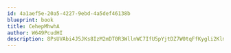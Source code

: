 ```yaml
---
id: 4a1aef5e-20a5-4227-9ebd-4a5def46138b
blueprint: book
title: CehepMhwhA
author: W649PcudHI
description: 8PsUVAbi4J5JKs8IzM2mDT0R3WllnWC7IfU5pYjtDZ7W0tqFfKygli2KlmOPW2qY8sB7abhPwyaQ3LSsPqGCMSCqclP75LVEnYnr
---
```

